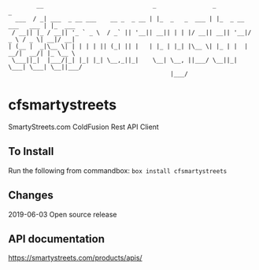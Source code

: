 ```
        __                               _                _                     _        
  ___  / _| ___  _ __ ___    __ _  _ __ | |_  _   _  ___ | |_  _ __  ___   ___ | |_  ___ 
 / __|| |_ / __|| '_ ` _ \  / _` || '__|| __|| | | |/ __|| __|| '__|/ _ \ / _ \| __|/ __|
| (__ |  _|\__ \| | | | | || (_| || |   | |_ | |_| |\__ \| |_ | |  |  __/|  __/| |_ \__ \
 \___||_|  |___/|_| |_| |_| \__,_||_|    \__| \__, ||___/ \__||_|   \___| \___| \__||___/
                                              |___/                                      
```
# cfsmartystreets
SmartyStreets.com ColdFusion Rest API Client

## To Install
Run the following from commandbox:
`box install cfsmartystreets`

## Changes
2019-06-03 Open source release

## API documentation
https://smartystreets.com/products/apis/

